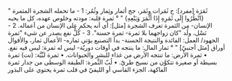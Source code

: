 ثَمَرَة [مفرد]: ج ثَمَرات وثَمَر، جج أثمار وثِمار وثُمُر:
1 - ما تحمله الشجرة المثمرة " {انْظُرُوا إِلَى ثَمَرِهِ إِذَا أَثْمَرَ وَيَنْعِهِ} " ° ثمرة قلبه: مودته وخلوص عهده، كل ما يحبه الإنسان- مِن الثمرة تعرف الشجرة [مثل]: أي أنه يحكم على الإنسان من أعماله.
2 - نَسْل، ولَد "كان زواجهما بلا ثمرة- ثمرة حسنة".
3 - كُلُّ نفع يصدر عن شيء "ثمرة الجهود/ العمل: الفائدة والنتيجة الحسنة- بدأ التصنيع يؤتي ثماره- الأعمال ثمار، والأقوال أوراق [مثل أجنبيّ] " ° ثمار المال: ما ينتجه في أوقات دوريّة- ليس له ثمرة: ليس فيه نفع.
• ثمرة الأرض: ما تنتجه الأرض من غذاء للبشر والحيوانات.
• ثمرة لبِّيَّة: (نت) ثمرة بسيطة أو صغيرة تتكوَّن من نسيج
 طريّ.
• لُبّ الثَّمرة: الطبقة الوسطى من جدار ثمرة الفاكهة، الجزء القاسي أو الليفيّ في قلب ثمرة يحتوي على البذور